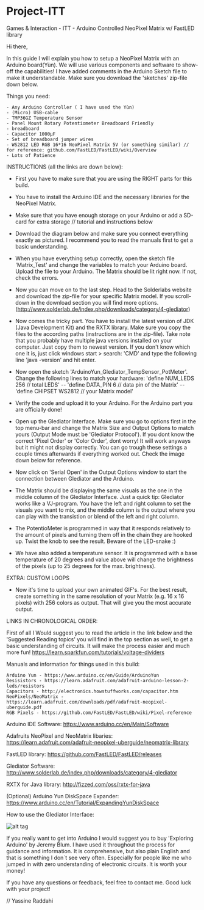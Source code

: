# Project-ITT
Games &amp; Interaction - ITT - Arduino Controlled NeoPixel Matrix w/ FastLED library

Hi there,

In this guide I will explain you how to setup a NeoPixel Matrix with an Arduino board(Yùn). 
We will use various components and software to show-off the capabilities! I have added comments in the Arduino Sketch file to make it understandable. Make sure you download the 'sketches' zip-file down below.

Things you need:

    - Any Arduino Controller ( I have used the Yùn)
    - (Micro) USB-cable
    - TMP36GZ Temperature Sensor
    - Panel Mount Rotary Potentiometer Breadboard Friendly
    - breadboard
    - Capacitor 1000μF
    - Set of breadboard jumper wires
    - WS2812 LED RGB 16*16 NeoPixel Matrix 5V (or something similar) // for reference: github.com/FastLED/FastLED/wiki/Overview
    - Lots of Patience

INSTRUCTIONS (all the links are down below):

- First you have to make sure that you are using the RIGHT parts for this build.

- You have to install the Arduino IDE and the necessary libraries for the NeoPixel Matrix.

- Make sure that you have enough storage on your Arduino or add a SD-card for extra storage // tutorial and instructions below

- Download the diagram below and make sure you connect everything exactly as pictured. I recommend you to read the manuals first to get a basic understanding.

- When you have everything setup correctly, open the sketch file 'Matrix_Test' and change the variables to match your Arduino board. Upload the file to your Arduino. The Matrix should be lit right now. If not, check the errors.

- Now you can move on to the last step. Head to the Solderlabs website and download the zip-file for your specific Matrix model. If you scroll-down in the download section you will find more options. (http://www.solderlab.de/index.php/downloads/category/4-glediator)

- Now comes the tricky part. You have to install the latest version of JDK (Java Development Kit) and the RXTX library. Make sure you copy the files to the according paths (instructions are in the zip-file). Take note that you probably have multiple java versions installed on your computer. Just copy them to newest version. If you don't know which one it is, just click windows start > search: 'CMD' and type the following line 'java -version' and hit enter.
- Now open the sketch 'ArduinoYun_Glediator_TempSensor_PotMeter'.
  Change the following lines to match your hardware:
  'define NUM_LEDS 256 // total LEDS' --
  'define DATA_PIN 6 // data pin of the Matrix' --
  'define CHIPSET WS2812 // your Matrix model'
- Verify the code and upload it to your Arduino. For the Arduino part you are officially done!
- Open up the Glediator Interface. Make sure you go to options first in the top menu-bar and change the Matrix Size and Output Options to match yours (Output Mode must be 'Glediator Protocol'). If you dont know the correct 'Pixel Order'  or 'Color Order', dont worry! It will work anyways but it might not display correctly. You can go trough these settings a couple times afterwards if everything worked out. Check the image down below for reference. 
- Now click on 'Serial Open' in the Output Options window to start the connection between Glediator and the Arduino.
- The Matrix should be displaying the same visuals as the one in the middle column of the Glediator Interface. Just a quick tip: Glediator works like a VJ-program. You have the left and right column to set the visuals you want to mix, and the middle column is the output where you can play with the transistion or blend of the left and right column.
- The PotentioMeter is programmed in way that it responds relatively to the amount of pixels and turning them off in the chain they are hooked up. Twist the knob to see the result. Beware of the LED-snake :)
- We have also added a temperature sensor. It is programmed with a base temperature of 20 degrees and value above will change the brightness of the pixels (up to 25 degrees for the max. brightness).

EXTRA: CUSTOM LOOPS
- Now it's time to upload your own animated GIF's. For the best result, create something in the same resolution of your Matrix (e.g. 16 x 16 pixels) with 256 colors as output. That will give you the most accurate output.

LINKS IN CHRONOLOGICAL ORDER:

First of all I Would suggest you to read the article in the link below and the 'Suggested Reading topics' you will find in the top section as well, to get a basic understanding of circuits. It will make the process easier and much more fun!
https://learn.sparkfun.com/tutorials/voltage-dividers

Manuals and information for things used in this build:

    Arduino Yun - https://www.arduino.cc/en/Guide/ArduinoYun
    Resisistors - https://learn.adafruit.com/adafruit-arduino-lesson-2-leds/resistors
    Capacitors - http://electronics.howstuffworks.com/capacitor.htm
    NeoPixels/NeoMatrix - https://learn.adafruit.com/downloads/pdf/adafruit-neopixel-uberguide.pdf
    RGB Pixels - https://github.com/FastLED/FastLED/wiki/Pixel-reference

Arduino IDE Software:
https://www.arduino.cc/en/Main/Software

Adafruits NeoPixel and NeoMatrix libaries:
https://learn.adafruit.com/adafruit-neopixel-uberguide/neomatrix-library

FastLED library:
https://github.com/FastLED/FastLED/releases

Glediator Software:
http://www.solderlab.de/index.php/downloads/category/4-glediator

RXTX for Java library:
http://fizzed.com/oss/rxtx-for-java

(Optional) Arduino Yun DiskSpace Expander:
https://www.arduino.cc/en/Tutorial/ExpandingYunDiskSpace

<p>How to use the Glediator Interface:</p>

![alt tag](https://imagizer.imageshack.us/v2/889x500q90/907/I8w2vZ.jpg)

If you really want to get into Arduino I would suggest you to buy 'Exploring Arduino' by Jeremy Blum. I have used it throughout the process for guidance and information. It is comprehensive, but also plain English and that is something I don´t see very often. Especially for people like me who jumped in with zero understanding of electronic circuits. It is worth your money!

If you have any questions or feedback, feel free to contact me.
Good luck with your project!

// Yassine Raddahi

